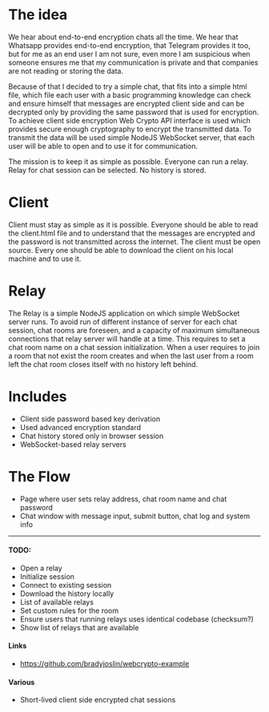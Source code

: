 # The idea
We hear about end-to-end encryption chats all the time. We hear
that Whatsapp provides end-to-end encryption, that Telegram provides
it too, but for me as an end user I am not sure, even more I am 
suspicious when someone ensures me that my communication is private
and that companies are not reading or storing the data.

Because of that I decided to try a simple chat, that fits into a
simple html file, which file each user with a basic programming 
knowledge can check and ensure himself that messages are encrypted
client side and can be decrypted only by providing the same password
that is used for encryption. To achieve client side encryption 
Web Crypto API interface is used which provides secure enough cryptography 
to encrypt the transmitted data. To transmit the data will be used
simple NodeJS WebSocket server, that each user will be able to open
and to use it for communication.

The mission is to keep it as simple as possible. Everyone can run a relay.
Relay for chat session can be selected. No history is stored.

# Client
Client must stay as simple as it is possible. Everyone should be able to
read the client.html file and to understand that the messages are encrypted
and the password is not transmitted across the internet. The client must be
open source. Every one should be able to download the client on his local
machine and to use it.

# Relay
The Relay is a simple NodeJS application on which simple WebSocket server
runs. To avoid run of different instance of server for each chat session,
chat rooms are foreseen, and a capacity of maximum simultaneous connections
that relay server will handle at a time. This requires to set a chat room
name on a chat session initialization. When a user requires to join a room
that not exist the room creates and when the last user from a room left
the chat room closes itself with no history left behind.

# Includes
- Client side password based key derivation
- Used advanced encryption standard
- Chat history stored only in browser session
- WebSocket-based relay servers

# The Flow
- Page where user sets relay address, chat room name and chat password
- Chat window with message input, submit button, chat log and system info

---

#### TODO:
- Open a relay
- Initialize session
- Connect to existing session
- Download the history locally
- List of available relays
- Set custom rules for the room
- Ensure users that running relays uses identical codebase (checksum?)
- Show list of relays that are available

#### Links
- https://github.com/bradyjoslin/webcrypto-example

#### Various
- Short-lived client side encrypted chat sessions